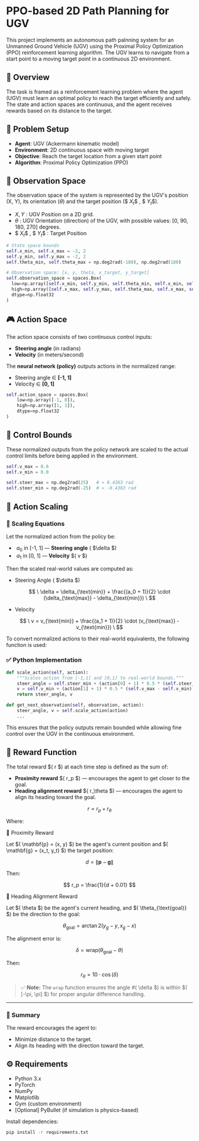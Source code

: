 # PPO-based 2D Path Planning for UGV

This project implements an autonomous path palnning system for an Unmanned Ground Vehicle (UGV) using the Proximal Policy Optimization (PPO) reinforcement learning algorithm. The UGV learns to navigate from a start point to a moving target point in a continuous 2D environment.

## 🚗 Overview

The task is framed as a reinforcement learning problem where the agent (UGV) must learn an optimal policy to reach the target efficiently and safely. The state and action spaces are continuous, and the agent receives rewards based on its distance to the target.

## 📌 Problem Setup

- **Agent**: UGV (Ackermann kinematic model)
- **Environment**: 2D continuous space with moving target
- **Objective**: Reach the target location from a given start point 
- **Algorithm**: Proximal Policy Optimization (PPO)

## 🧠 Observation Space

The observation space of the system is represented by the UGV's position (X, Y), its orientation ($\theta$) and the target position ($$\ X_t \$$ , $$\ Y_t \$$).
  - $X, Y$ : UGV Position on a 2D grid.
  - $\theta$ : UGV Orientation (direction) of the UGV, with possible values: [0, 90, 180, 270] degrees.
  - $$\ X_t \$$ , $$\ Y_t \$$ : Target Position

  ```python
# State space bounds
self.x_min, self.x_max = -2, 2
self.y_min, self.y_max = -2, 2
self.theta_min, self.theta_max = np.deg2rad(-180), np.deg2rad(180)

# Observation space: [x, y, theta, x_target, y_target]
self.observation_space = spaces.Box(
    low=np.array([self.x_min, self.y_min, self.theta_min, self.x_min, self.y_min]),
    high=np.array([self.x_max, self.y_max, self.theta_max, self.x_max, self.y_max]),
    dtype=np.float32
)
```

## 🎮 Action Space

The action space consists of two continuous control inputs:

- **Steering angle** (in radians)
- **Velocity** (in meters/second)

The **neural network (policy)** outputs actions in the normalized range:
- Steering angle ∈ **[-1, 1]**
- Velocity ∈ **[0, 1]**

```python
self.action_space = spaces.Box(
    low=np.array([-1, 0]),
    high=np.array([1, 1]),
    dtype=np.float32
)
```

## 📐 Control Bounds

These normalized outputs from the policy network are scaled to the actual control limits before being applied in the environment.

```python
self.v_max = 0.6
self.v_min = 0.0

self.steer_max = np.deg2rad(25)   # ≈ 0.4363 rad
self.steer_min = np.deg2rad(-25)  # ≈ -0.4363 rad
```

## 🔄 Action Scaling

### 🧮 Scaling Equations

Let the normalized action from the policy be:

- $\ a_0$ in [-1, 1] — **Steering angle** ( $\delta \$)
- $\ a_1$ in [0, 1] — **Velocity** $\( v $\)

Then the scaled real-world values are computed as:

- Steering Angle ( $\delta \$)
  
$$
\
\delta = \delta_{\text{min}} + \frac{(a_0 + 1)}{2} \cdot (\delta_{\text{max}} - \delta_{\text{min}})
\
$$

- Velocity
  
$$
\
v = v_{\text{min}} + \frac{(a_1 + 1)}{2} \cdot (v_{\text{max}} - v_{\text{min}})
\
$$

To convert normalized actions to their real-world equivalents, the following function is used:

### ✅ Python Implementation

```python
def scale_action(self, action):
    """Scales action from [-1,1] and [0,1] to real-world bounds."""
    steer_angle = self.steer_min + (action[0] + 1) * 0.5 * (self.steer_max - self.steer_min)
    v = self.v_min + (action[1] + 1) * 0.5 * (self.v_max - self.v_min)
    return steer_angle, v

def get_next_observation(self, observation, action):    
    steer_angle, v = self.scale_action(action)
    ...
```

This ensures that the policy outputs remain bounded while allowing fine control over the UGV in the continuous environment.

## 🎯 Reward Function

The total reward $\( r $\) at each time step is defined as the sum of:

- **Proximity reward** $\( r_p $\) — encourages the agent to get closer to the goal.
- **Heading alignment reward** $\( r_\theta $\) — encourages the agent to align its heading toward the goal.

$$
r = r_p + r_\theta
$$

Where:

🔹 Proximity Reward

Let $\( \mathbf{p} = (x, y) $\) be the agent's current position and $\( \mathbf{g} = (x_t, y_t) $\) the target position:

$$
d = \lVert \mathbf{p} - \mathbf{g} \rVert
$$

Then:

$$
r_p = \frac{1}{d + 0.01}
$$

🔹 Heading Alignment Reward

Let $\( \theta $\) be the agent's current heading, and $\( \theta_{\text{goal}} $\) be the direction to the goal:

$$
\theta_{\text{goal}} = \arctan2(y_g - y, \, x_g - x)
$$

The alignment error is:

$$
\delta = \text{wrap}(\theta_{\text{goal}} - \theta)
$$

Then:

$$
r_\theta = 10 \cdot \cos(\delta)
$$

> ✅ **Note:** The `wrap` function ensures the angle #\( \delta $\) is within $\( [-\pi, \pi] $\) for proper angular difference handling.

---

### 🧠 Summary

The reward encourages the agent to:

- Minimize distance to the target.
- Align its heading with the direction toward the target.


## ⚙️ Requirements

- Python 3.x
- PyTorch
- NumPy
- Matplotlib
- Gym (custom environment)
- [Optional] PyBullet (if simulation is physics-based)

Install dependencies:

```bash
pip install -r requirements.txt

